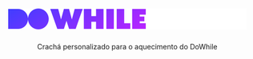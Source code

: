 <h1 align="center">
  <img alt="DoWhile Logo" title="DoWhile Logo" src="/images/dowhile-logo.svg" />
</h1>

<p align="center">Crachá personalizado para o aquecimento do DoWhile</p>